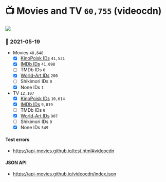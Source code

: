 # :tv: Movies and TV `60,755` (videocdn)

<a href="https://API-Movies.github.io"><img src="https://API-Movies.github.io/banner.png?cache"></a>

### :date: 2021-05-19
- Movies `48,648`
  - [x] <a href="https://API-Movies.github.io/videocdn/movie_kinopoisk_ids.json">KinoPoisk IDs</a> `41,531`
  - [x] <a href="https://API-Movies.github.io/videocdn/movie_imdb_ids.json">IMDb IDs</a> `41,098`
  - [ ] TMDb IDs `0`
  - [x] <a href="https://API-Movies.github.io/videocdn/movie_world_art_ids.json">World-Art IDs</a> `200`
  - [ ] Shikimori IDs `0`
  - [x] None IDs `1`
- TV `12,107`
  - [x] <a href="https://API-Movies.github.io/videocdn/tv_kinopoisk_ids.json">KinoPoisk IDs</a> `10,614`
  - [x] <a href="https://API-Movies.github.io/videocdn/tv_imdb_ids.json">IMDb IDs</a> `9,019`
  - [ ] TMDb IDs `0`
  - [x] <a href="https://API-Movies.github.io/videocdn/tv_world_art_ids.json">World-Art IDs</a> `907`
  - [ ] Shikimori IDs `0`
  - [x] None IDs `549`
#### Test errors
- <a href='https://api-movies.github.io/test.html#videocdn'>https://api-movies.github.io/test.html#videocdn</a>
#### JSON API
- <a href='https://api-movies.github.io/videocdn/index.json'>https://api-movies.github.io/videocdn/index.json</a>
